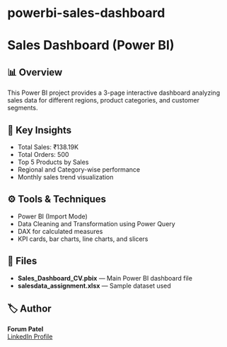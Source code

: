 # powerbi-sales-dashboard
# Sales Dashboard (Power BI)

## 📊 Overview
This Power BI project provides a 3-page interactive dashboard analyzing sales data for different regions, product categories, and customer segments.

## 🧠 Key Insights
- Total Sales: ₹138.19K  
- Total Orders: 500  
- Top 5 Products by Sales  
- Regional and Category-wise performance  
- Monthly sales trend visualization  

## ⚙️ Tools & Techniques
- Power BI (Import Mode)
- Data Cleaning and Transformation using Power Query
- DAX for calculated measures
- KPI cards, bar charts, line charts, and slicers

## 📁 Files
- **Sales_Dashboard_CV.pbix** — Main Power BI dashboard file  
- **salesdata_assignment.xlsx** — Sample dataset used  

## 🏷️ Author
**Forum Patel**  
[LinkedIn Profile](https://www.linkedin.com/in/forum-patel-77b781312/)

